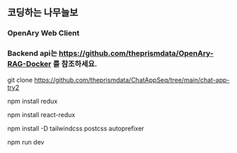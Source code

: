 ## 코딩하는 나무늘보

### OpenAry Web Client

### Backend api는 https://github.com/theprismdata/OpenAry-RAG-Docker 를 참조하세요.

git clone https://github.com/theprismdata/ChatAppSeq/tree/main/chat-app-try2

npm install redux

npm install react-redux

npm install -D tailwindcss postcss autoprefixer

npm run dev
